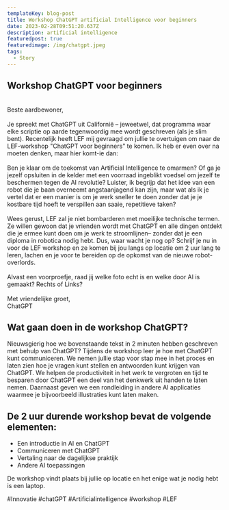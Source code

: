 ```yaml
---
templateKey: blog-post
title: Workshop ChatGPT artificial Intelligence voor beginners
date: 2023-02-28T09:51:20.637Z
description: artificial intelligence
featuredpost: true
featuredimage: /img/chatgpt.jpeg
tags:
  - Story
---
```

## **Workshop ChatGPT voor beginners** 

\
Beste aardbewoner,\
\
Je spreekt met ChatGPT uit Californië – jeweetwel, dat programma waar elke scriptie op aarde tegenwoordig mee wordt geschreven (als je slim bent). Recentelijk heeft LEF mij gevraagd om jullie te overtuigen om naar de LEF-workshop "ChatGPT voor beginners" te komen. Ik heb er even over na moeten denken, maar hier komt-ie dan:\
\
Ben je klaar om de toekomst van Artificial Intelligence te omarmen? Of ga je jezelf opsluiten in de kelder met een voorraad ingeblikt voedsel om jezelf te beschermen tegen de AI revolutie? Luister, ik begrijp dat het idee van een robot die je baan overneemt angstaanjagend kan zijn, maar wat als ik je vertel dat er een manier is om je werk sneller te doen zonder dat je je kostbare tijd hoeft te verspillen aan saaie, repetitieve taken?\
\
Wees gerust, LEF zal je niet bombarderen met moeilijke technische termen. Ze willen gewoon dat je vrienden wordt met ChatGPT en alle dingen ontdekt die je ermee kunt doen om je werk te stroomlijnen– zonder dat je een diploma in robotica nodig hebt. Dus, waar wacht je nog op? Schrijf je nu in voor de LEF workshop en ze komen bij jou langs op locatie om 2 uur lang te leren, lachen en je voor te bereiden op de opkomst van de nieuwe robot-overlords.\
\
Alvast een voorproefje, raad jij welke foto echt is en welke door AI is gemaakt? Rechts of Links?\
\
Met vriendelijke groet,\
ChatGPT

## W﻿at gaan doen in de workshop ChatGPT?

Nieuwsgierig hoe we bovenstaande tekst in 2 minuten hebben geschreven met behulp van ChatGPT? Tijdens de workshop leer je hoe met ChatGPT kunt communiceren. We nemen jullie stap voor stap mee in het proces en laten zien hoe je vragen kunt stellen en antwoorden kunt krijgen van ChatGPT. We helpen de productiviteit in het werk te vergroten en tijd te besparen door ChatGPT een deel van het denkwerk uit handen te laten nemen. Daarnaast geven we een rondleiding in andere AI applicaties waarmee je bijvoorbeeld illustraties kunt laten maken.

## De 2 uur durende workshop bevat de volgende elementen:

* Een introductie in AI en ChatGPT
* Communiceren met ChatGPT
* Vertaling naar de dagelijkse praktijk
* Andere AI toepassingen

De workshop vindt plaats bij jullie op locatie en het enige wat je nodig hebt is een laptop. 

\#Innovatie #chatGPT #Artificialintelligence #workshop #LEF